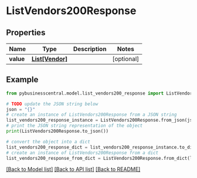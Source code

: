 # ListVendors200Response


## Properties

Name | Type | Description | Notes
------------ | ------------- | ------------- | -------------
**value** | [**List[Vendor]**](Vendor.md) |  | [optional] 

## Example

```python
from pybusinesscentral.model.list_vendors200_response import ListVendors200Response

# TODO update the JSON string below
json = "{}"
# create an instance of ListVendors200Response from a JSON string
list_vendors200_response_instance = ListVendors200Response.from_json(json)
# print the JSON string representation of the object
print(ListVendors200Response.to_json())

# convert the object into a dict
list_vendors200_response_dict = list_vendors200_response_instance.to_dict()
# create an instance of ListVendors200Response from a dict
list_vendors200_response_from_dict = ListVendors200Response.from_dict(list_vendors200_response_dict)
```
[[Back to Model list]](../README.md#documentation-for-models) [[Back to API list]](../README.md#documentation-for-api-endpoints) [[Back to README]](../README.md)


